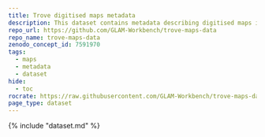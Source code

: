 ```yaml
---
title: Trove digitised maps metadata
description: This dataset contains metadata describing digitised maps in Trove, harvested from the Trove API and other sources.
repo_url: https://github.com/GLAM-Workbench/trove-maps-data
repo_name: trove-maps-data
zenodo_concept_id: 7591970
tags:
  - maps
  - metadata
  - dataset
hide:
  - toc
rocrate: https://raw.githubusercontent.com/GLAM-Workbench/trove-maps-data/v1.1/ro-crate-metadata.json
page_type: dataset
---
```


{% include "dataset.md" %}
